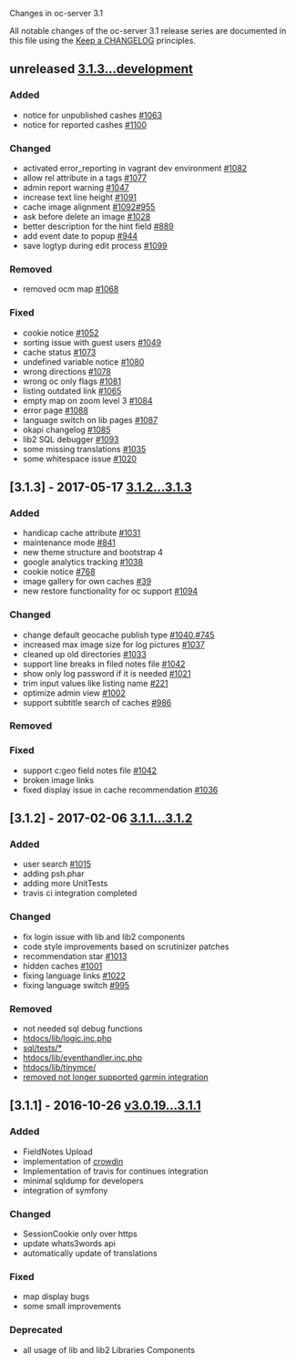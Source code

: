 Changes in oc-server 3.1

All notable changes of the oc-server 3.1 release series are documented in this file using the [Keep a CHANGELOG](http://keepachangelog.com/) principles.

## unreleased [3.1.3...development](https://github.com/OpencachingDeutschland/oc-server3/compare/3.1.3...development)

### Added
- notice for unpublished cashes [#1063](https://redmine.opencaching.de/issues/1063)
- notice for reported cashes [#1100](https://redmine.opencaching.de/issues/1100)

### Changed
- activated error_reporting in vagrant dev environment [#1082](https://redmine.opencaching.de/issues/1082)
- allow rel attribute in a tags [#1077](https://redmine.opencaching.de/issues/1077)
- admin report warning [#1047](https://redmine.opencaching.de/issues/1047)
- increase text line height [#1091](https://redmine.opencaching.de/issues/1091)
- cache image alignment [#1092](https://redmine.opencaching.de/issues/1092)[#955](https://redmine.opencaching.de/issues/955)
- ask before delete an image [#1028](https://redmine.opencaching.de/issues/1028)
- better description for the hint field [#889](https://redmine.opencaching.de/issues/889)
- add event date to popup [#944](https://redmine.opencaching.de/issues/944)
- save logtyp during edit process [#1099](https://redmine.opencaching.de/issues/1099)

### Removed
- removed ocm map [#1068](https://redmine.opencaching.de/issues/1068)

### Fixed
- cookie notice [#1052](https://redmine.opencaching.de/issues/1052)
- sorting issue with guest users [#1049](https://redmine.opencaching.de/issues/1049)
- cache status [#1073](https://redmine.opencaching.de/issues/1073)
- undefined variable notice [#1080](https://redmine.opencaching.de/issues/1080)
- wrong directions [#1078](https://redmine.opencaching.de/issues/1078)
- wrong oc only flags [#1081](https://redmine.opencaching.de/issues/1081)
- listing outdated link [#1065](https://redmine.opencaching.de/issues/1065)
- empty map on zoom level 3 [#1084](https://redmine.opencaching.de/issues/1084)
- error page [#1088](https://redmine.opencaching.de/issues/1088)
- language switch on lib pages [#1087](https://redmine.opencaching.de/issues/1087)
- okapi changelog [#1085](https://redmine.opencaching.de/issues/1085)
- lib2 SQL debugger [#1093](https://redmine.opencaching.de/issues/1093)
- some missing translations [#1035](https://redmine.opencaching.de/issues/1035)
- some whitespace issue [#1020](https://redmine.opencaching.de/issues/1020)


## [3.1.3] - 2017-05-17 [3.1.2...3.1.3](https://github.com/OpencachingDeutschland/oc-server3/compare/3.1.2...3.1.3)

### Added
- handicap cache attribute  [#1031](https://redmine.opencaching.de/issues/1031)
- maintenance mode [#841](https://redmine.opencaching.de/issues/841)
- new theme structure and bootstrap 4
- google analytics tracking [#1038](https://redmine.opencaching.de/issues/1038)
- cookie notice [#768](https://redmine.opencaching.de/issues/768)
- image gallery for own caches [#39](https://redmine.opencaching.de/issues/39)
- new restore functionality for oc support [#1094](https://redmine.opencaching.de/issues/1094)

### Changed
- change default geocache publish type [#1040](https://redmine.opencaching.de/issues/1040),[#745](https://redmine.opencaching.de/issues/745)
- increased max image size for log pictures [#1037](https://redmine.opencaching.de/issues/1037)
- cleaned up old directories [#1033](https://redmine.opencaching.de/issues/1033)
- support line breaks in filed notes file [#1042](https://redmine.opencaching.de/issues/1042)
- show only log password if it is needed [#1021](https://redmine.opencaching.de/issues/1021)
- trim input values like listing name [#221](https://redmine.opencaching.de/issues/221)
- optimize admin view [#1002](https://redmine.opencaching.de/issues/1002)
- support subtitle search of caches [#986](https://redmine.opencaching.de/issues/986)


### Removed

### Fixed
- support c:geo field notes file [#1042](https://redmine.opencaching.de/issues/1042)
- broken image links
- fixed display issue in cache recommendation [#1036](https://redmine.opencaching.de/issues/1036)

## [3.1.2] - 2017-02-06 [3.1.1...3.1.2](https://github.com/OpencachingDeutschland/oc-server3/compare/3.1.1...3.1.2)

### Added
* user search [#1015](https://redmine.opencaching.de/issues/1015)
* adding psh.phar
* adding more UnitTests
* travis ci integration completed 

### Changed
* fix login issue with lib and lib2 components
* code style improvements based on scrutinizer patches
* recommendation star [#1013](https://redmine.opencaching.de/issues/1013)
* hidden caches [#1001](https://redmine.opencaching.de/issues/1001)
* fixing language links [#1022](https://redmine.opencaching.de/issues/1022)
* fixing language switch [#995](https://redmine.opencaching.de/issues/995)

### Removed
* not needed sql debug functions
* [htdocs/lib/logic.inc.php](https://github.com/OpencachingDeutschland/oc-server3/commit/6d369d3ab15140fbf5cb70177716877d8621931f#diff-0724e744015c5d5065054a2b46e8ae67)
* [sql/tests/*](https://github.com/OpencachingDeutschland/oc-server3/commit/fb0222644d263c4428aa0c22b6fc72694bd066e8)
* [htdocs/lib/eventhandler.inc.php](https://github.com/OpencachingDeutschland/oc-server3/commit/2c9e596615cecec6071b3cd7361fbc46a419ade7)
* [htdocs/lib/tinymce/](https://github.com/OpencachingDeutschland/oc-server3/commit/c90261baee46e7c594fe546dfa74f49a7ccd6d93)
* [removed not longer supported garmin integration](https://github.com/OpencachingDeutschland/oc-server3/commit/5495d17f2e2d848b299d416c62a1a058dd176074)

## [3.1.1] - 2016-10-26 [v3.0.19...3.1.1](https://github.com/OpencachingDeutschland/oc-server3/compare/v3.0.19...3.1.1)

### Added

* FieldNotes Upload
* implementation of [crowdin](https://crowdin.com/project/opencaching)
* Implementation of travis for continues integration
* minimal sqldump for developers
* integration of symfony

### Changed
* SessionCookie only over https
* update whats3words api
* automatically update of translations

### Fixed
* map display bugs
* some small improvements

### Deprecated
* all usage of lib and lib2 Libraries Components
